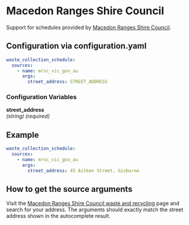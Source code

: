 # Macedon Ranges Shire Council

Support for schedules provided by [Macedon Ranges Shire Council](https://www.mrsc.vic.gov.au/Live-Work/Bins-Rubbish-Recycling/Bins-and-collection-days/Bin-collection-days).

## Configuration via configuration.yaml

```yaml
waste_collection_schedule:
  sources:
    - name: mrsc_vic_gov_au
      args:
        street_address: STREET_ADDRESS
```

### Configuration Variables

**street_address**<br>
*(string) (required)*

## Example

```yaml
waste_collection_schedule:
  sources:
    - name: mrsc_vic_gov_au
      args:
        street_address: 45 Aitken Street, Gisborne
```

## How to get the source arguments

Visit the [Macedon Ranges Shire Council waste and recycling](https://www.mrsc.vic.gov.au/Live-Work/Bins-Rubbish-Recycling/Bins-and-collection-days/Bin-collection-days) page and search for your address. The arguments should exactly match the street address shown in the autocomplete result.
